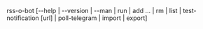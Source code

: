 rss-o-bot [--help | --version | --man | run |
            add <url> <filters>... | rm <id> | list |
            test-notification [url] | poll-telegram |
            import <file> | export]

